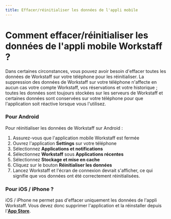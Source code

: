 ```yaml
---
title: Effacer/réinitialiser les données de l'appli mobile
---
```

# Comment effacer/réinitialiser les données de l'appli mobile Workstaff ?

Dans certaines circonstances, vous pouvez avoir besoin d'effacer toutes les données de Workstaff sur votre téléphone pour les réinitialiser. La suppression des données de Workstaff sur votre téléphone n'affecte en aucun cas votre compte Workstaff, vos réservations et votre historique ; toutes les données sont toujours stockées sur les serveurs de Workstaff et certaines données sont conservées sur votre téléphone pour que l'application soit réactive lorsque vous l'utilisez.

### Pour Android

Pour réinitialiser les données de Workstaff sur Android :

1. Assurez-vous que l'application mobile Workstaff est fermée
2. Ouvrez l'application **Settings** sur votre téléphone
3. Sélectionnez **Applications et notifications**
4. Sélectionnez **Workstaff** sous **Applications récentes**
5. Sélectionnez **Stockage et mise en cache**
6. Cliquez sur le bouton **Réinitialiser les données**
7. Lancez Workstaff et l'écran de connexion devrait s'afficher, ce qui signifie que vos données ont été correctement réinitialisées.

### Pour iOS / iPhone ?

iOS / iPhone ne permet pas d'effacer uniquement les données de l'appli Workstaff. Vous devez donc supprimer l'application et la réinstaller depuis l'[**App Store**](https://apps.apple.com/us/app/workstaff/id1458402928?ls=1).
